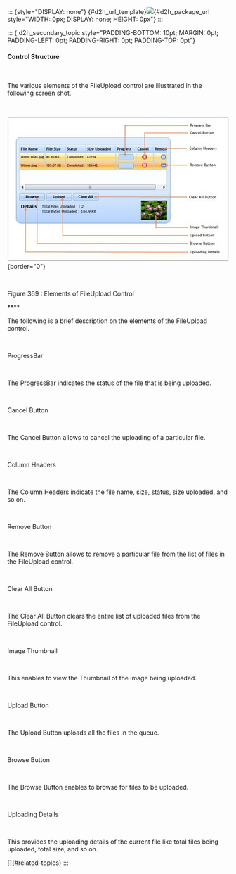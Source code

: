 ::: {style="DISPLAY: none"}
[](ms-xhelp:///?Id=d2h_url_template){#d2h_url_template}![](!package_url!){#d2h_package_url style="WIDTH: 0px; DISPLAY: none; HEIGHT: 0px"}
:::

::: {.d2h_secondary_topic style="PADDING-BOTTOM: 10pt; MARGIN: 0pt; PADDING-LEFT: 0pt; PADDING-RIGHT: 0pt; PADDING-TOP: 0pt"}
#### Control Structure

 

The various elements of the FileUpload control are illustrated in the following screen shot.

 

![](../ImagesExt/image261_299.jpg){border="0"}

 

Figure 369 : Elements of FileUpload Control

**** 

The following is a brief description on the elements of the FileUpload control.

 

ProgressBar

 

The ProgressBar indicates the status of the file that is being uploaded.

 

Cancel Button

 

The Cancel Button allows to cancel the uploading of a particular file.

 

Column Headers

 

The Column Headers indicate the file name, size, status, size uploaded, and so on.

 

Remove Button

 

The Remove Button allows to remove a particular file from the list of files in the FileUpload control.

 

Clear All Button

 

The Clear All Button clears the entire list of uploaded files from the FileUpload control.

 

Image Thumbnail

 

This enables to view the Thumbnail of the image being uploaded.

 

Upload Button

 

The Upload Button uploads all the files in the queue.

 

Browse Button

 

The Browse Button enables to browse for files to be uploaded.

 

Uploading Details

 

This provides the uploading details of the current file like total files being uploaded, total size, and so on.

[]{#related-topics}
:::
